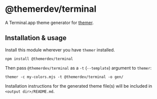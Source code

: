 # @themerdev/terminal

A Terminal.app theme generator for [themer](https://github.com/themerdev/themer).

## Installation & usage

Install this module wherever you have `themer` installed.

    npm install @themerdev/terminal

Then pass `@themerdev/terminal` as a `-t` (`--template`) argument to `themer`:

    themer -c my-colors.mjs -t @themerdev/terminal -o gen/

Installation instructions for the generated theme file(s) will be included in `<output dir>/README.md`.
